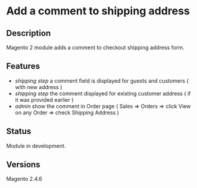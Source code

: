 # Add a comment to shipping address

## Description

Magento 2 module adds a comment to checkout shipping address form.

## Features

- *shipping step* a comment field is displayed for guests and customers ( with new address )
- *shipping step* the comment displayed for existing customer address ( if it was provided earlier )
- *admin* show the comment in Order page ( Sales => Orders => click View on any Order => check Shipping Address )

## Status

Module in development. 

## Versions

Magento 2.4.6
